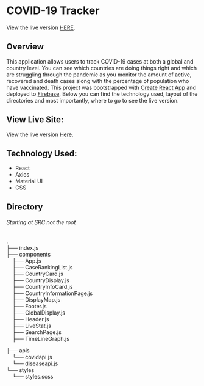 # COVID-19 Tracker

View the live version [HERE](https://krause-covid-19-tracker.web.app/).


## Overview

This application allows users to track COVID-19 cases at both a global and country level. You can see which countries are doing things right and which are struggling through the pandemic as you monitor the amount of active, recovered and death cases along with the percentage of population who have vaccinated. This project was bootstrapped with [Create React App](https://github.com/facebook/create-react-app) and deployed to [Firebase](https://firebase.google.com/). Below you can find the technology used, layout of the directories and most importantly, where to go to see the live version.

## View Live Site:
View the live version [Here](https://krause-covid-19-tracker.web.app/).


## Technology Used:
- React
- Axios
- Material UI
- CSS

## Directory 
###### Starting at SRC not the root

.<br />
├── index.js <br />
├── components<br />
 &nbsp;&nbsp;&nbsp;  ├── App.js<br />
 &nbsp;&nbsp;&nbsp;  ├── CaseRankingList.js<br />
 &nbsp;&nbsp;&nbsp;  ├── CountryCard.js<br />
 &nbsp;&nbsp;&nbsp;  ├── CountryDisplay.js<br />
 &nbsp;&nbsp;&nbsp;  ├── CountryInfoCard.js<br />
 &nbsp;&nbsp;&nbsp;  ├── CountryInformationPage.js<br />
 &nbsp;&nbsp;&nbsp;  ├── DisplayMap.js<br />
 &nbsp;&nbsp;&nbsp;  ├── Footer.js<br />
 &nbsp;&nbsp;&nbsp;  ├── GlobalDisplay.js<br />
 &nbsp;&nbsp;&nbsp;  ├── Header.js<br />
 &nbsp;&nbsp;&nbsp;  ├── LiveStat.js<br />
 &nbsp;&nbsp;&nbsp;  ├── SearchPage.js<br />
 &nbsp;&nbsp;&nbsp;  ├── TimeLineGraph.js<br />

├── apis<br />
  &nbsp;&nbsp;&nbsp; └── covidapi.js<br />
  &nbsp;&nbsp;&nbsp; └── diseaseapi.js<br />
└── styles<br />
  &nbsp;&nbsp;&nbsp; └── styles.scss<br />
    